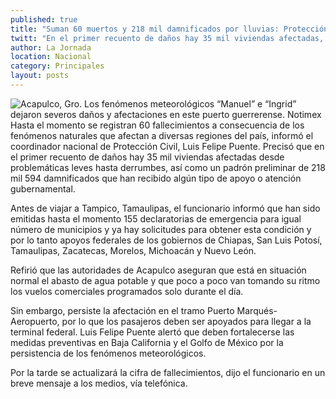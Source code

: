 ```yaml
---
published: true
title: "Suman 60 muertos y 218 mil damnificados por lluvias: Protección Civil"
twitt: "En el primer recuento de daños hay 35 mil viviendas afectadas, señala"
author: La Jornada
location: Nacional
category: Principales
layout: posts
---
```


![Acapulco, Gro. Los fenómenos meteorológicos “Manuel” e “Ingrid” dejaron severos daños y afectaciones en este puerto guerrerense. Notimex](http://i.imgur.com/WT1ZqyWm.jpg)Hasta el momento se registran 60 fallecimientos a consecuencia de los fenómenos naturales que afectan a diversas regiones del país, informó el coordinador nacional de Protección Civil, Luis Felipe Puente. Precisó que en el primer recuento de daños hay 35 mil viviendas afectadas desde problemáticas leves hasta derrumbes, así como un padrón preliminar de 218 mil 594 damnificados que han recibido algún tipo de apoyo o atención gubernamental.

Antes de viajar a Tampico, Tamaulipas, el funcionario informó que han sido emitidas hasta el momento 155 declaratorias de emergencia para igual número de municipios y ya hay solicitudes para obtener esta condición y por lo tanto apoyos federales de los gobiernos de Chiapas, San Luis Potosí, Tamaulipas, Zacatecas, Morelos, Michoacán y Nuevo León.

Refirió que las autoridades de Acapulco aseguran que está en situación normal el abasto de agua potable y que poco a poco van tomando su ritmo los vuelos comerciales programados solo durante el día.

Sin embargo, persiste la afectación en el tramo Puerto Marqués-Aeropuerto, por lo que los pasajeros deben ser apoyados para llegar a la terminal federal. Luis Felipe Puente alertó que deben fortalecerse las medidas preventivas en Baja California y el Golfo de México por la persistencia de los fenómenos meteorológicos.

Por la tarde se actualizará la cifra de fallecimientos, dijo el funcionario en un breve mensaje a los medios, vía telefónica.
